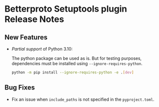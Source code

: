 # Betterproto Setuptools plugin Release Notes

## New Features

 - *Partial support* of Python 3.10:

   The python package can be used as is. But for testing purposes,
   dependencies must be installed using `--ignore-requires-python`.

   ```bash
   python -m pip install --ignore-requires-python -e .[dev]
   ```

## Bug Fixes

 - Fix an issue when `include_paths` is not specified in the `pyproject.toml`.
